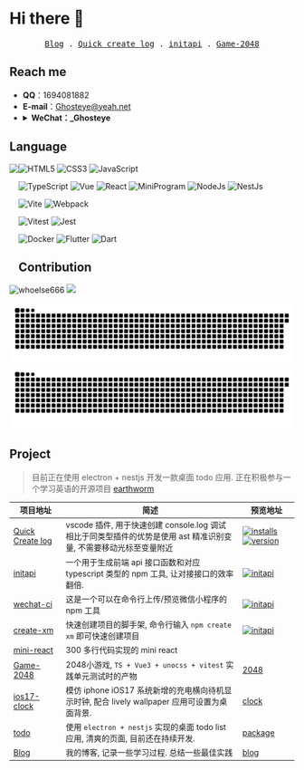 # Hi there 👋
<!-- **whoelse666/whoelse666** is a ✨ _special_ ✨ repository because its `README.md` (this file) appears on your GitHub profile. -->
<!-- I'm a front-end developer -->
<!-- Here are some ideas to get you started: -->

<!-- - 🔭 I’m currently working on ✨...
- 🌱 I’m currently learning ✨...
- 👯 I’m looking to collaborate on ✨...
- 🤔 I’m looking for help with ✨...
- 💬 Ask me about ✨...
- 📫 How to reach me: ✨...
- 😄 Pronouns: ✨...
- ⚡ Fun fact: ✨... -->

<p align="center">
  <samp>
    <a href="https://whoelse666.github.io/blog/">Blog</a> .
    <a href="https://marketplace.visualstudio.com/items?itemName=Ghosteye.vs-quick-log">Quick create log</a> .
    <a href="https://github.com/whoelse666/initapi">initapi</a> .
    <a href="https://whoelse666.github.io/Game-2048/">Game-2048</a>
<!--     <a href="https://whoelse666.github.io/plane-game/">plane-game</a> -->
  </samp>
</p>

## Reach me

- **QQ**：1694081882
- **E-mail**：Ghosteye@yeah.net
- <details><summary><strong>WeChat：_Ghosteye</strong></summary>
  <img height="150em" src="./assets/wechat.png" />
  </details>

## Language

<img align="left" height="200em" src="https://github-readme-stats.vercel.app/api/top-langs/?username=whoelse666&hide_title=true&layout=compact&langs_count=100&hide=HTML,Makefile,CSS,SCSS,LESS&theme=merko#gh-dark-mode-only" />

![HTML5](https://img.shields.io/badge/-HTML5-red?logo=html5&logoColor=white)
![CSS3](https://img.shields.io/badge/-CSS3-blue?logo=css3&logoColor=white)
![JavaScript](https://img.shields.io/badge/-JavaScript-yellow?logo=javascript&logoColor=white)

![TypeScript](https://img.shields.io/badge/-TypeScript-blue?logo=typescript&logoColor=white)
![Vue](https://img.shields.io/badge/-Vue-34495e?logo=vue.js)
![React](https://img.shields.io/badge/-React-282c34?logo=react)
![MiniProgram](https://img.shields.io/badge/-MiniProgram-07c160?logo=wechat&logoColor=white)
![NodeJs](https://img.shields.io/badge/-NodeJs-282c34?logo=node.js)
![NestJs](https://img.shields.io/badge/-NestJs-red?logo=nestjs)

![Vite](https://img.shields.io/badge/-Vite-646cff?logo=vite&logoColor=white)
![Webpack](https://img.shields.io/badge/-Webpack-1a6bac?logo=webpack)
<!-- ![Rollup](https://img.shields.io/badge/-Rollup-ef3335?logo=rollup.js&logoColor=white) -->

![Vitest](https://img.shields.io/badge/-Vitest-red?logo=vitest&logoColor=white)
![Jest](https://img.shields.io/badge/-Jest-green?logo=jest)

![Docker](https://img.shields.io/badge/-Docker-646cff?logo=docker&logoColor=white)
![Flutter](https://img.shields.io/badge/-Flutter-blue?logo=flutter)
![Dart](https://img.shields.io/badge/-Dart-purple?logo=dart)


## Contribution

<p align="left">
  <img height="150em" src="https://github-readme-streak-stats.herokuapp.com/?user=whoelse666&theme=merko#gh-dark-mode-only" alt="whoelse666" />
  <img height="150em" src="https://github-readme-stats-one-mu-82.vercel.app/api?username=whoelse666&show_icons=true&hide_title=true&theme=merko#gh-dark-mode-only" />
</p>

<p align="left">
  <img src="https://raw.githubusercontent.com/whoelse666/whoelse666/dist/github-contribution-grid-snake-dark.svg#gh-dark-mode-only" />
  <img src="https://raw.githubusercontent.com/whoelse666/whoelse666/dist/github-contribution-grid-snake.svg#gh-light-mode-only" />
  <!-- ![TOG](https://raw.githubusercontent.com/whoelse666/whoelse666/dist/github-contribution-grid-snake-dark.svg#gh-dark-mode-only) -->
  <!-- ![TOG](https://raw.githubusercontent.com/whoelse666/whoelse666/dist/github-contribution-grid-snake.svg#gh-light-mode-only) -->
</p>

## Project

> 目前正在使用 electron + nestjs 开发一款桌面 todo 应用.
> 正在积极参与一个学习英语的开源项目 [earthworm](https://github.com/cuixueshe/earthworm) 

| 项目地址                                                       | 简述                                                                                                                  | 预览地址                                                                                                                                                                                                                                                                                                                                                                                                                                 |
| -------------------------------------------------------------- | --------------------------------------------------------------------------------------------------------------------- | ---------------------------------------------------------------------------------------------------------------------------------------------------------------------------------------------------------------------------------------------------------------------------------------------------------------------------------------------------------------------------------------------------------------------------------------- |
| [Quick Create log](https://github.com/whoelse666/vs-quick-log) | vscode 插件, 用于快速创建 console.log 调试<br>相比于同类型插件的优势是使用 ast 精准识别变量, 不需要移动光标至变量附近 | [![installs](https://img.shields.io/visual-studio-marketplace/azure-devops/installs/total/ghosteye.vs-quick-log?label=Installs)](https://marketplace.visualstudio.com/items?itemName=ghosteye.vs-quick-log)[![version](https://img.shields.io/visual-studio-marketplace/v/ghosteye.vs-quick-log?color=%232ba1f1&logo=visual-studio-code&logoColor=%232ba1f1)](https://marketplace.visualstudio.com/items?itemName=ghosteye.vs-quick-log) |
| [initapi](https://github.com/whoelse666/initapi)               | 一个用于生成前端 api 接口函数和对应 typescript 类型的 npm 工具, 让对接接口的效率翻倍.                                 | [![initapi](https://badgen.net/npm/v/initapi)](https://www.npmjs.com/package/initapi)                                                                                                                                                                                                                                                                                                                                                    |
| [wechat-ci](https://github.com/whoelse666/wechat-ci)           | 这是一个可以在命令行上传/预览微信小程序的 npm 工具                                                                    | [![initapi](https://badgen.net/npm/v/wechat-ci)](https://www.npmjs.com/package/wechat-ci)                                                                                                                                                                                                                                                                                                                                                |
| [create-xm](https://github.com/whoelse666/create-xm)           | 快速创建项目的脚手架, 命令行输入 `npm create xm` 即可快速创建项目                                                     | [![initapi](https://badgen.net/npm/v/create-xm)](https://www.npmjs.com/package/create-xm)                                                                                                                                                                                                                                                                                                                                                |
| [mini-react](https://github.com/whoelse666/mini-react)         | 300 多行代码实现的 mini react                                                                                         |                                                                                                                                                                                                                                                                                                                                                                                                                                          |
| [Game-2048](https://github.com/whoelse666/Game-2048)           | 2048小游戏, `TS + Vue3 + unocss + vitest` 实践单元测试时的产物                                                        | [2048](https://whoelse666.github.io/Game-2048/)                                                                                                                                                                                                                                                                                                                                                                                          |
| [ios17-clock](https://github.com/whoelse666/ios17-clock)       | 模仿 iphone iOS17 系统新增的充电横向待机显示时钟, 配合 lively wallpaper 应用可设置为桌面背景.                         | [clock](https://whoelse666.github.io/ios17-clock/)                                                                                                                                                                                                                                                                                                                                                                                       |
| [todo](https://github.com/whoelse666/todo)                     | 使用 `electron + nestjs` 实现的桌面 todo list 应用, 清爽的页面, 目前还在持续开发.                                     | [package](https://github.com/whoelse666/todo/releases)                                                                                                                                                                                                                                                                                                                                                                                   |
| [Blog](https://github.com/whoelse666/blog)                     | 我的博客, 记录一些学习过程. 总结一些最佳实践                                                                          | [blog](https://whoelse666.github.io/blog/)                                                                                                                                                                                                                                                                                                                                                                                               |

<!--
可你要明白啊我的朋友，
我们不能用温柔去应对黑暗，
要用火。
 -->
<!-- [![Typing SVG](https://readme-typing-svg.herokuapp.com?font=Fira+Code&duration=2000&pause=500&color=000000&center=%E9%94%99%E8%AF%AF%E7%9A%84&vCenter=%E9%94%99%E8%AF%AF%E7%9A%84&multiline=true&width=300&height=90&lines=%E5%8F%AF%E4%BD%A0%E8%A6%81%E6%98%8E%E7%99%BD%E5%95%8A%E6%88%91%E7%9A%84%E6%9C%8B%E5%8F%8B%EF%BC%8C;%E6%88%91%E4%BB%AC%E4%B8%8D%E8%83%BD%E7%94%A8%E6%B8%A9%E6%9F%94%E5%8E%BB%E5%BA%94%E5%AF%B9%E9%BB%91%E6%9A%97%EF%BC%8C;%E8%A6%81%E7%94%A8%E7%81%AB%E3%80%82)](https://git.io/typing-svg) -->

<!-- [![profile](https://github-profile-trophy.vercel.app/?username=whoelse666&theme=algolia&column=8)](https://github-profile-trophy.vercel.app/?username=whoelse666&theme=algolia&column=8) -->

<!-- 3D Chart -->
<!-- 
![3dChart](https://ssr-contributions-svg.vercel.app/_/whoelse666?chart=3dbar&format=svg&weeks=40) 

![](https://activity-graph.herokuapp.com/graph?username=whoelse666&theme=github)
![](https://visitor-badge.glitch.me/badge?page_id=whoelse666.whoelse666)
-->

<!-- [![Readme Card](https://github-readme-stats.vercel.app/api/pin/?username=whoelse666&repo=ldapctl&show_owner=true&&theme=cobalt)](https://github.com/whoelse666/wechat-ci) -->

<!-- ![profile views](https://komarev.com/ghpvc/?username=whoelse666&style=plastic) -->

 
